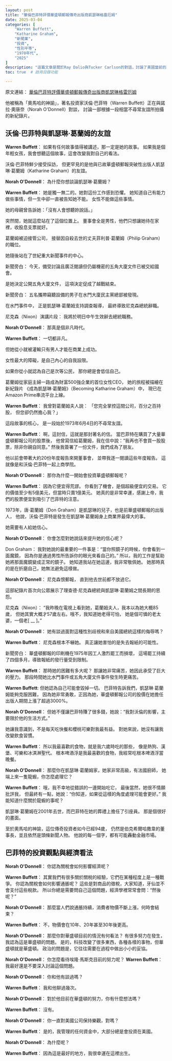 ```yaml
---
layout: post
title: "華倫巴菲特評價華盛頓郵報傳奇出版商凱瑟琳格雷厄姆"
date: 2025-03-04
categories: [
    "Warren Buffett",
    "Katharine Graham",
    "新聞業",
    "投資",
    "性別平等",
    "1970年代",
    "2025"
]
description: "這篇文章是關於Ray Dalio與Tucker Carlson的對話，討論了美國當前的政治和社會分歧，科技進步對經濟和社會的影響，以及人工智慧（AI）革命可能帶來的挑戰和機遇。Dalio強調了全球化、科技進步和財富差距對社會的影響，並指出未來的關鍵在於人類如何和諧共處。"
toc: true  # 啟用目錄功能

---
```


<span class="original-link">原文連結： [華倫巴菲特評價華盛頓郵報傳奇出版商凱瑟琳格雷厄姆](https://www.youtube.com/watch?v=0z_Ujm3lmcU&ab_channel=CBSSundayMorning)</span>



他被稱為「奧馬哈的神諭」，著名投資家沃倫·巴菲特（Warren Buffett）正在與諾拉·奧唐奈（Norah O'Donnell）對談，
討論一部根據一段相當不尋常友誼所拍攝的新紀錄片。

## 沃倫·巴菲特與凱瑟琳·葛蘭姆的友誼

**Warren Buffett**：
如果有任何故事值得被講述，那一定是她的故事。
如果我是個年輕女孩，我會想聽這個故事，這會改變我對自己的看法。

沃倫·巴菲特鮮少接受採訪，
但更罕見的是他與已故華盛頓郵報突破性出版人凱瑟琳·葛蘭姆（Katharine Graham）的友誼。

**Norah O'Donnell**：
為什麼你想談論凱瑟琳·葛蘭姆？

**Warren Buffett**：
她是獨一無二的。她對這份工作感到恐懼。
她知道自己有能力做些事情，但一生中卻一直被告知她不能。
女性不能做這些事情。

她的母親曾告訴她：「沒有人會想聽妳說話。」

突然間，她就這麼站在了這個位置上。
董事會全是男性，他們只想讓她待在家裡，收股息支票就好。

葛蘭姆被迫接管公司，
接替因自殺去世的丈夫菲利普·葛蘭姆（Philip Graham）的職位。

她隨後站在了世紀重大新聞事件的中心。

新聞旁白：
今天，備受討論且廣泛閱讀但仍屬機密的五角大廈文件已被交給國會。

是她決定公開五角大廈文件，
這項決定促成了越戰結束。

新聞旁白：
五名攜帶竊聽設備的男子在水門大廈民主黨總部被發現。

在水門事件中，
正是凱瑟琳·葛蘭姆支持調查報導，
最終導致尼克森總統辭職。

尼克森（Nixon）演講片段：
我將於明日中午生效辭去總統職務。

**Norah O'Donnell**：
那真是個非凡時代。

**Warren Buffett**：
一切都非凡。

但她從小就被灌輸只有男人才能在商業上成功。

女性最大的障礙，是自己內心的自我設限。

如果你從小就認為自己是次等公民，
那你總是會低估自己。

葛蘭姆從家庭主婦一路成為財富500強企業的首位女性CEO，
她的旅程被描繪在新紀錄片
《成為凱瑟琳·葛蘭姆》（Becoming Katharine Graham）中，
現已在Amazon Prime串流平台上線。

**Warren Buffett**：
我曾對葛蘭姆夫人說：
「您完全掌控這間公司，百分之百持股，
但您卻仍然擔心我？」

這段故事的核心，
是一段始於1973年6月4日的不尋常友誼。

**Warren Buffett**：
啊，這封信，這就是那封著名的信。
當巴菲特在購買了大量華盛頓郵報公司的股票後，
他曾寫信給葛蘭姆，我在信中說：“我再也不會買一股股票，除非你親自同意。”
然後我簽署了一份文件，我們成為了朋友。

他以前會帶著大約20份年度報告來開董事會，
並帶我逐一閱讀這些年度報告。
這就像是和沃倫·巴菲特一起上商學院。

**Norah O'Donnell**：
那你為什麼一開始會投資華盛頓郵報呢？

**Warren Buffett**：
因為它便宜得荒謬。
你看到了機會，是個超級便宜的交易。
它的價值至少有5億美元，但當時只賣1億美元。
她真的是非常幸運，感謝上帝，我們的股票便宜到吸引了巴菲特的注意。

1973年，唐·葛蘭姆（Don Graham）是凱瑟琳的兒子，也是前華盛頓郵報的出版人，
他說，沃倫·巴菲特是發生在凱瑟琳·葛蘭姆身上商業界最偉大的事。

她需要有人給她信心。

**Norah O'Donnell**：
你會怎麼對她說話來提升她的信心呢？

Don Graham：
我對她說的最重要的一件事是：“當你照鏡子的時候，你會看到一面魔鏡，
因為你是通過男性所告訴你的眼光來看自己的。”
所以，我的工作是幫助她將那面魔鏡變成正常的鏡子。
她知道我站在她這邊，我非常敬佩她。
她那時真的是在折磨自己，她無法避免這樣做。

**Norah O'Donnell**：
尼克森恨郵報，
直到他去世前都不放過它。

這部紀錄片首次向公眾展示了理查德·尼克森總統與凱瑟琳·葛蘭姆之間長期的恩怨。

尼克森（Nixon）：
“我昨晚在電視上看到她，葛蘭姆夫人，我本以為她大概85歲，
但她其實大概才57歲左右。哦不，我知道她老得可怕，
她是個可憐的老太婆，一個老[ __ ]。”

**Norah O'Donnell**：
她有談過面對這種性別歧視和來自美國總統這樣的侮辱嗎？

**Warren Buffett**：
尼克森根本不嚇她。
真正讓她害怕的是失去報紙的可能性。

新聞旁白：
華盛頓郵報的印刷機在1975年因工人激烈罷工而損壞，
這場罷工持續了四個多月，導致報紙的發行量受到限制。

**Warren Buffett**：
那時她的困難有多大呢？
那讓她非常痛苦，她因此承受了巨大的壓力。
那段時間她比水門事件或五角大廈文件事件發生時更痛苦。

**Warren Buffett**:
但她認為自己可能會毀掉一切。
巴菲特告訴我們，凱瑟琳·葛蘭姆能夠克服困難，
因為她非常勇敢，正因為她，華盛頓郵報公司的股價在她擔任出版人期間上漲了超過3000%。

**Norah O'Donnell**：
但她不僅讓巴菲特賺了很多錢，她說：“我對沃倫的影響，主要限於他的生活方式。”

她讓我意識到，不是每天吃快餐和櫻桃可樂對我最有益。
對她來說，她沒有讓我改變飲食習慣。

**Warren Buffett**：
所以我最喜歡的食物，就是我六歲時吃的那些，
像是熱狗、漢堡、可樂和冰淇淋聖代。
根本啤酒浮是我最喜歡的食物，我經常吃根本啤酒浮當晚餐。

**Norah O'Donnell**：
那麼你在凱瑟琳·葛蘭姆家，她家非常高級，有法國廚師，
她端上來一隻龍蝦，你怎麼處理它？

**Warren Buffett**：
哦，我不幸地從錯誤的一邊開始吃它，
最後當然，她很不情願批評我，
但最終有一點，她說：“你知道，如果從這樣的角度處理可能會更好。”
我能知道什麼關於龍蝦的事呢？

凱瑟琳·葛蘭姆在2001年去世，而巴菲特在她的葬禮上擔任了引座員。
那是個很好的畫面。

至於奧馬哈的神諭，這位傳奇投資者如今已經94歲，
仍然是伯克希爾哈撒韋的董事長，並且依然是頭條新聞人物。
他說的每一個字，都有可能轟動金融市場。

## 巴菲特的投資觀點與經濟看法

**Norah O'Donnell**：
你認為關稅會如何影響經濟呢？

**Warren Buffett**：
其實我們有很多關於關稅的經驗，它們在某種程度上是一種戰爭。
你認為關稅會如何影響通脹呢？
這些是對商品的徵稅，大家知道，牙仙並不會支付這些稅款。
所以你總是需要問自己這個問題，經濟學裡常常會問：“然後呢？”

**Norah O'Donnell**：
那麼當人們說通脹持續，消費者物價不斷上漲，何時會結束？

**Warren Buffett**：
不，物價會在10年、20年甚至30年後更高。

**Norah O'Donnell**：
那麼你對華盛頓目前的情況有何看法？
有很多努力在發生，我認為這是華盛頓的問題。
是的，科技改變了很多東西，各種各樣的事物，但華盛頓就是華盛頓。
政治的問題是，它往往需要在過程中做出小小的妥協。

**Norah O'Donnell**：
你怎麼看待埃隆·馬斯克目前的努力呢？
**Warren Buffett**：
我最好還是不要深入討論這個問題。

**Norah O'Donnell**：
你和他有談過嗎？

**Warren Buffett**：
我和他聊過幾次。

**Norah O'Donnell**：
對於他目前在華盛頓的努力，你有什麼想法嗎？

**Warren Buffett**：
沒有。

**Norah O'Donnell**：
你一直對美國公司保持樂觀，對嗎？

**Warren Buffett**：
是的，我管理的任何資金中，大部分總是會投資在美國。

**Norah O'Donnell**：
為什麼呢？

**Warren Buffett**：
因為這是最好的地方，我很幸運在這裡出生。
